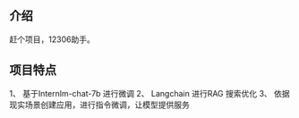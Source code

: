 
## 介绍

赶个项目，12306助手。

## 项目特点

1、 基于Internlm-chat-7b 进行微调
2、 Langchain 进行RAG 搜索优化
3、 依据现实场景创建应用，进行指令微调，让模型提供服务


